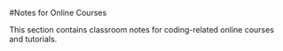 #Notes for Online Courses

This section contains classroom notes for coding-related online courses and tutorials.
